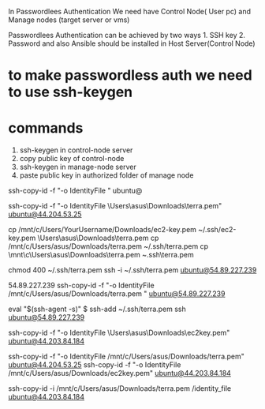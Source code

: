 In Passwordlees Authentication We need have Control Node( User pc) and Manage nodes (target server or vms)

Passwordlees Authentication  can be achieved by two ways
                                               1. SSH key
                                               2. Password
and also Ansible should be installed in Host Server(Control Node)

# to make passwordless auth we need to use ssh-keygen
# commands 
1. ssh-keygen in control-node server
2. copy public key of control-node
3. ssh-keygen in manage-node server
4. paste public key in authorized folder of manage node


ssh-copy-id -f "-o IdentityFile <PATH TO PEM FILE>" ubuntu@<INSTANCE-PUBLIC-IP>

ssh-copy-id -f "-o IdentityFile \Users\asus\Downloads\terra.pem" ubuntu@44.204.53.25


cp /mnt/c/Users/YourUsername/Downloads/ec2-key.pem ~/.ssh/ec2-key.pem
\Users\asus\Downloads\terra.pem
cp /mnt/c/Users/asus/Downloads/terra.pem ~/.ssh/terra.pem
cp \mnt\c\Users\asus\Downloads\terra.pem ~\.ssh\terra.pem

chmod 400 ~/.ssh/terra.pem
ssh -i ~/.ssh/terra.pem ubuntu@54.89.227.239

54.89.227.239
ssh-copy-id -f "-o IdentityFile /mnt/c/Users/asus/Downloads/terra.pem " ubuntu@54.89.227.239

 eval "$(ssh-agent -s)"
 $ ssh-add ~/.ssh/terra.pem
  ssh ubuntu@54.89.227.239

  ssh-copy-id -f "-o IdentityFile \Users\asus\Downloads\ec2key.pem" ubuntu@44.203.84.184

  ssh-copy-id -f "-o IdentityFile /mnt/c/Users/asus/Downloads/terra.pem" ubuntu@44.204.53.25
  ssh-copy-id -f "-o IdentityFile /mnt/c/Users/asus/Downloads/ec2key.pem" ubuntu@44.203.84.184

ssh-copy-id -i /mnt/c/Users/asus/Downloads/terra.pem
/identity_file ubuntu@44.203.84.184